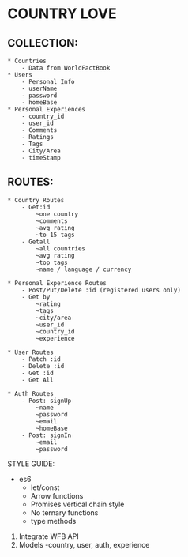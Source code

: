 # COUNTRY LOVE
	
## COLLECTION: 
	* Countries
		- Data from WorldFactBook
	* Users
		- Personal Info	
		- userName
		- password
		- homeBase
	* Personal Experiences
		- country_id
		- user_id
		- Comments	
		- Ratings
		- Tags
		- City/Area
		- timeStamp

## ROUTES:
	
	* Country Routes
		- Get:id 
			~one country
			~comments	
			~avg rating
			~to 15 tags
		- Getall
			~all countries
			~avg rating	
			~top tags
			~name / language / currency 

	* Personal Experience Routes
		- Post/Put/Delete :id (registered users only)	
		- Get by
			~rating
			~tags	
			~city/area
			~user_id
			~country_id
			~experience

	* User Routes
		- Patch :id
		- Delete :id
		- Get :id
		- Get All

	* Auth Routes
		- Post: signUp
			~name
			~password	
			~email
			~homeBase
		- Post: signIn
			~email
			~password	
		


STYLE GUIDE:

* es6	
	- let/const
	- Arrow functions
	- Promises vertical chain style
	- No ternary functions
	- type methods
	

1. Integrate WFB API
2. Models -country, user, auth, experience